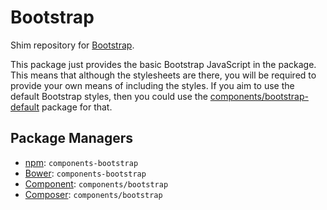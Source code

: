 <h1 id="bootstrap">Bootstrap</h1>

<p>Shim repository for <a href="http://getbootstrap.com">Bootstrap</a>.</p>

<p>This package just provides the basic Bootstrap JavaScript in the package. This
means that although the stylesheets are there, you will be required to provide
your own means of including the styles. If you aim to use the default Bootstrap
styles, then you could use the <a href="http://github.com/components/bootstrap-default">components/bootstrap-default</a>
package for that.</p>

<h2 id="package-managers">Package Managers</h2>

<ul>
<li><a href="http://npmjs.org/package/components-bootstrap">npm</a>: <code>components-bootstrap</code></li>
<li><a href="http://bower.io">Bower</a>: <code>components-bootstrap</code></li>
<li><a href="https://github.com/component/component">Component</a>: <code>components/bootstrap</code></li>
<li><a href="http://packagist.org/packages/components/bootstrap">Composer</a>: <code>components/bootstrap</code></li>
</ul>
